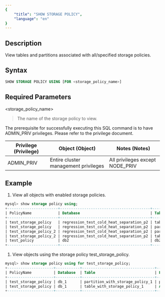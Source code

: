 ```yaml
---
{
    "title": "SHOW STORAGE POLICY",
    "language": "en"
}
---
```


<!--
Licensed to the Apache Software Foundation (ASF) under one
or more contributor license agreements.  See the NOTICE file
distributed with this work for additional information
regarding copyright ownership.  The ASF licenses this file
to you under the Apache License, Version 2.0 (the
"License"); you may not use this file except in compliance
with the License.  You may obtain a copy of the License at

  http://www.apache.org/licenses/LICENSE-2.0

Unless required by applicable law or agreed to in writing,
software distributed under the License is distributed on an
"AS IS" BASIS, WITHOUT WARRANTIES OR CONDITIONS OF ANY
KIND, either express or implied.  See the License for the
specific language governing permissions and limitations
under the License.
-->

## Description

View tables and partitions associated with all/specified storage policies.

## Syntax

```sql
SHOW STORAGE POLICY USING [FOR <storage_policy_name>]
```

## Required Parameters

<storage_policy_name>

> The name of the storage policy to view.

The prerequisite for successfully executing this SQL command is to have ADMIN_PRIV privileges. Please refer to the privilege document.

| Privilege (Privilege) | Object (Object)                      | Notes (Notes)                   |
| --------------------- | ------------------------------------ | ------------------------------- |
| ADMIN_PRIV            | Entire cluster management privileges | All privileges except NODE_PRIV |

## Example

1. View all objects with enabled storage policies.

  ```sql
  mysql> show storage policy using;
  +-----------------------+-----------------------------------------+----------------------------------------+------------+
  | PolicyName            | Database                                | Table                                  | Partitions |
  +-----------------------+-----------------------------------------+----------------------------------------+------------+
  | test_storage_policy   | regression_test_cold_heat_separation_p2 | table_with_storage_policy_1            | ALL        |
  | test_storage_policy   | regression_test_cold_heat_separation_p2 | partition_with_multiple_storage_policy | p201701    |
  | test_storage_policy_2 | regression_test_cold_heat_separation_p2 | partition_with_multiple_storage_policy | p201702    |
  | test_storage_policy_2 | regression_test_cold_heat_separation_p2 | table_with_storage_policy_2            | ALL        |
  | test_policy           | db2                                     | db2_test_1                             | ALL        |
  +-----------------------+-----------------------------------------+----------------------------------------+------------+
  ```

1. View objects using the storage policy test_storage_policy.

  ```sql
  mysql> show storage policy using for test_storage_policy;
  +---------------------+-----------+---------------------------------+------------+
  | PolicyName          | Database  | Table                           | Partitions |
  +---------------------+-----------+---------------------------------+------------+
  | test_storage_policy | db_1      | partition_with_storage_policy_1 | p201701    |
  | test_storage_policy | db_1      | table_with_storage_policy_1     | ALL        |
  +---------------------+-----------+---------------------------------+------------+
  ```
